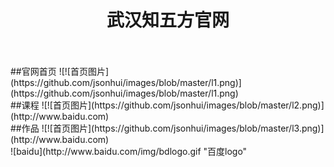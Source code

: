# <div class="text" align=center background=#005430>武汉知五方官网</div><br>
</div>
##官网首页
![![首页图片](https://github.com/jsonhui/images/blob/master/l1.png)](https://github.com/jsonhui/images/blob/master/l1.png)<br>
##课程
![![首页图片](https://github.com/jsonhui/images/blob/master/l2.png)](http://www.baidu.com)<br>
##作品
![![首页图片](https://github.com/jsonhui/images/blob/master/l3.png)](http://www.baidu.com)<br>
![baidu](http://www.baidu.com/img/bdlogo.gif "百度logo"
